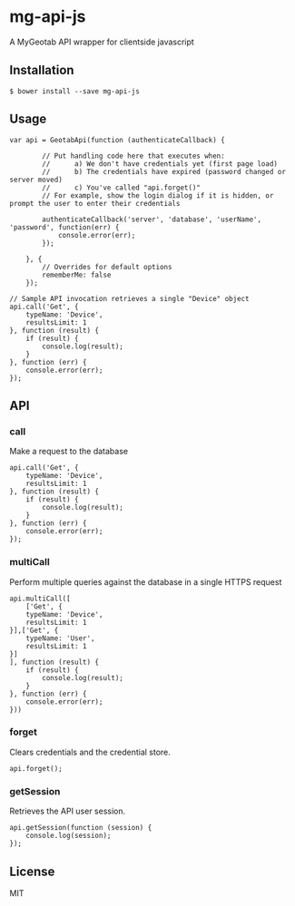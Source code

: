 # mg-api-js

A MyGeotab API wrapper for clientside javascript

## Installation

```
$ bower install --save mg-api-js
```

## Usage

```
var api = GeotabApi(function (authenticateCallback) {
        
        // Put handling code here that executes when:
        //      a) We don't have credentials yet (first page load)
        //      b) The credentials have expired (password changed or server moved)
        //      c) You've called "api.forget()"
        // For example, show the login dialog if it is hidden, or prompt the user to enter their credentials
        
        authenticateCallback('server', 'database', 'userName', 'password', function(err) {
            console.error(err);
        });

    }, {
        // Overrides for default options
        rememberMe: false
    });

// Sample API invocation retrieves a single "Device" object
api.call('Get', {
    typeName: 'Device',
    resultsLimit: 1
}, function (result) {
    if (result) {
        console.log(result);
    }
}, function (err) {
    console.error(err);
});
```

## API
### call
Make a request to the database
```
api.call('Get', {
    typeName: 'Device',
    resultsLimit: 1
}, function (result) {
    if (result) {
        console.log(result);
    }
}, function (err) {
    console.error(err);
});
```

### multiCall
Perform multiple queries against the database in a single HTTPS request 
```
api.multiCall([
    ['Get', {
    typeName: 'Device',
    resultsLimit: 1
}],['Get', {
    typeName: 'User',
    resultsLimit: 1
}]
], function (result) {
    if (result) {
        console.log(result);
    }
}, function (err) {
    console.error(err);
}))
```

### forget
Clears credentials and the credential store.
```
api.forget();
```

### getSession
Retrieves the API user session.
```
api.getSession(function (session) {
    console.log(session);
});
```

## License

MIT
